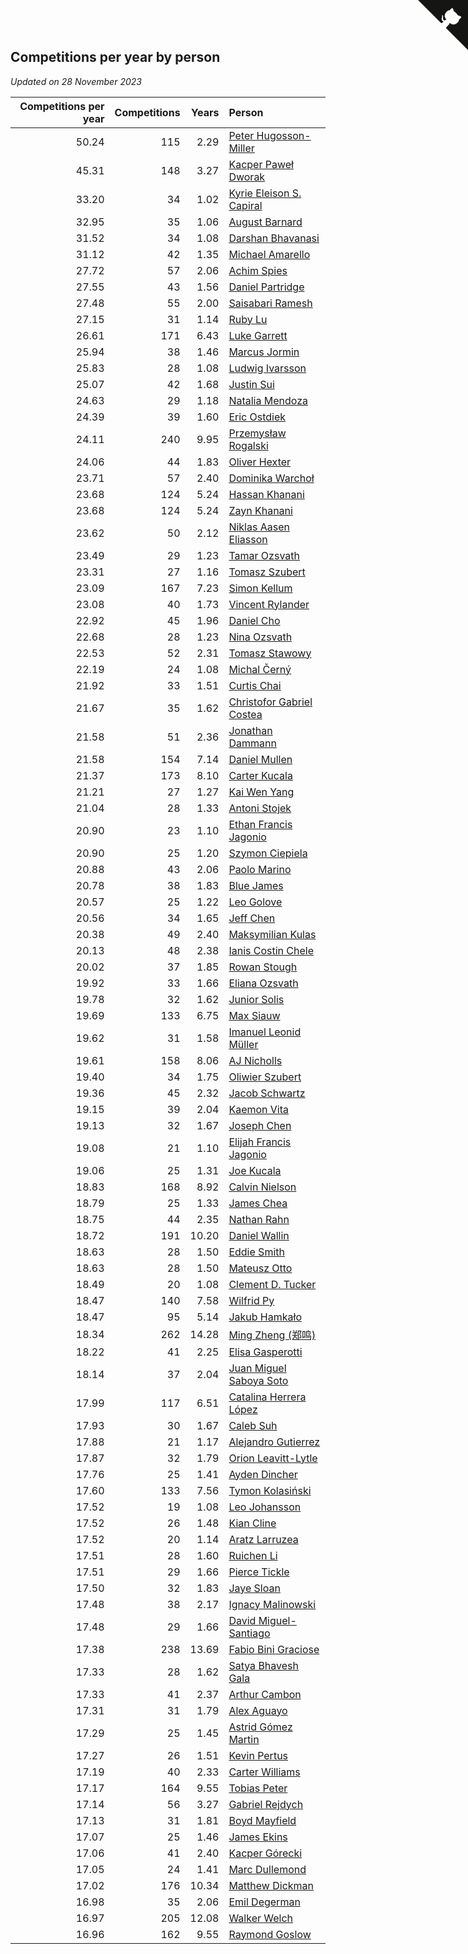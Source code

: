 ## Competitions per year by person

*Updated on 28 November 2023*

| Competitions per year | Competitions | Years | Person |
| ---: | ---: | ---: | :--- |
| 50.24 | 115 | 2.29 | [Peter Hugosson-Miller](https://www.worldcubeassociation.org/persons/2021HUGO01) |
| 45.31 | 148 | 3.27 | [Kacper Paweł Dworak](https://www.worldcubeassociation.org/persons/2020DWOR01) |
| 33.20 | 34 | 1.02 | [Kyrie Eleison S. Capiral](https://www.worldcubeassociation.org/persons/2022CAPI02) |
| 32.95 | 35 | 1.06 | [August Barnard](https://www.worldcubeassociation.org/persons/2022BARN21) |
| 31.52 | 34 | 1.08 | [Darshan Bhavanasi](https://www.worldcubeassociation.org/persons/2022BHAV01) |
| 31.12 | 42 | 1.35 | [Michael Amarello](https://www.worldcubeassociation.org/persons/2022AMAR09) |
| 27.72 | 57 | 2.06 | [Achim Spies](https://www.worldcubeassociation.org/persons/2021SPIE01) |
| 27.55 | 43 | 1.56 | [Daniel Partridge](https://www.worldcubeassociation.org/persons/2022PART02) |
| 27.48 | 55 | 2.00 | [Saisabari Ramesh](https://www.worldcubeassociation.org/persons/2021RAME01) |
| 27.15 | 31 | 1.14 | [Ruby Lu](https://www.worldcubeassociation.org/persons/2022LURU01) |
| 26.61 | 171 | 6.43 | [Luke Garrett](https://www.worldcubeassociation.org/persons/2017GARR05) |
| 25.94 | 38 | 1.46 | [Marcus Jormin](https://www.worldcubeassociation.org/persons/2022JORM01) |
| 25.83 | 28 | 1.08 | [Ludwig Ivarsson](https://www.worldcubeassociation.org/persons/2022IVAR01) |
| 25.07 | 42 | 1.68 | [Justin Sui](https://www.worldcubeassociation.org/persons/2022SUIJ01) |
| 24.63 | 29 | 1.18 | [Natalia Mendoza](https://www.worldcubeassociation.org/persons/2022MEND24) |
| 24.39 | 39 | 1.60 | [Eric Ostdiek](https://www.worldcubeassociation.org/persons/2022OSTD01) |
| 24.11 | 240 | 9.95 | [Przemysław Rogalski](https://www.worldcubeassociation.org/persons/2013ROGA02) |
| 24.06 | 44 | 1.83 | [Oliver Hexter](https://www.worldcubeassociation.org/persons/2022HEXT01) |
| 23.71 | 57 | 2.40 | [Dominika Warchoł](https://www.worldcubeassociation.org/persons/2021WARC01) |
| 23.68 | 124 | 5.24 | [Hassan Khanani](https://www.worldcubeassociation.org/persons/2018KHAN26) |
| 23.68 | 124 | 5.24 | [Zayn Khanani](https://www.worldcubeassociation.org/persons/2018KHAN28) |
| 23.62 | 50 | 2.12 | [Niklas Aasen Eliasson](https://www.worldcubeassociation.org/persons/2021ELIA01) |
| 23.49 | 29 | 1.23 | [Tamar Ozsvath](https://www.worldcubeassociation.org/persons/2022OZSV04) |
| 23.31 | 27 | 1.16 | [Tomasz Szubert](https://www.worldcubeassociation.org/persons/2022SZUB02) |
| 23.09 | 167 | 7.23 | [Simon Kellum](https://www.worldcubeassociation.org/persons/2016KELL12) |
| 23.08 | 40 | 1.73 | [Vincent Rylander](https://www.worldcubeassociation.org/persons/2022RYLA01) |
| 22.92 | 45 | 1.96 | [Daniel Cho](https://www.worldcubeassociation.org/persons/2021CHOD01) |
| 22.68 | 28 | 1.23 | [Nina Ozsvath](https://www.worldcubeassociation.org/persons/2022OZSV03) |
| 22.53 | 52 | 2.31 | [Tomasz Stawowy](https://www.worldcubeassociation.org/persons/2021STAW01) |
| 22.19 | 24 | 1.08 | [Michal Černý](https://www.worldcubeassociation.org/persons/2022CERN03) |
| 21.92 | 33 | 1.51 | [Curtis Chai](https://www.worldcubeassociation.org/persons/2022CHAI02) |
| 21.67 | 35 | 1.62 | [Christofor Gabriel Costea](https://www.worldcubeassociation.org/persons/2022COST03) |
| 21.58 | 51 | 2.36 | [Jonathan Dammann](https://www.worldcubeassociation.org/persons/2021DAMM01) |
| 21.58 | 154 | 7.14 | [Daniel Mullen](https://www.worldcubeassociation.org/persons/2016MULL04) |
| 21.37 | 173 | 8.10 | [Carter Kucala](https://www.worldcubeassociation.org/persons/2015KUCA01) |
| 21.21 | 27 | 1.27 | [Kai Wen Yang](https://www.worldcubeassociation.org/persons/2022YANG19) |
| 21.04 | 28 | 1.33 | [Antoni Stojek](https://www.worldcubeassociation.org/persons/2022STOJ03) |
| 20.90 | 23 | 1.10 | [Ethan Francis Jagonio](https://www.worldcubeassociation.org/persons/2022JAGO03) |
| 20.90 | 25 | 1.20 | [Szymon Ciepiela](https://www.worldcubeassociation.org/persons/2022CIEP01) |
| 20.88 | 43 | 2.06 | [Paolo Marino](https://www.worldcubeassociation.org/persons/2021MARI04) |
| 20.78 | 38 | 1.83 | [Blue James](https://www.worldcubeassociation.org/persons/2022JAME01) |
| 20.57 | 25 | 1.22 | [Leo Golove](https://www.worldcubeassociation.org/persons/2022GOLO02) |
| 20.56 | 34 | 1.65 | [Jeff Chen](https://www.worldcubeassociation.org/persons/2022CHEN19) |
| 20.38 | 49 | 2.40 | [Maksymilian Kulas](https://www.worldcubeassociation.org/persons/2021KULA02) |
| 20.13 | 48 | 2.38 | [Ianis Costin Chele](https://www.worldcubeassociation.org/persons/2021CHEL01) |
| 20.02 | 37 | 1.85 | [Rowan Stough](https://www.worldcubeassociation.org/persons/2022STOU01) |
| 19.92 | 33 | 1.66 | [Eliana Ozsvath](https://www.worldcubeassociation.org/persons/2022OZSV01) |
| 19.78 | 32 | 1.62 | [Junior Solis](https://www.worldcubeassociation.org/persons/2022SOLI03) |
| 19.69 | 133 | 6.75 | [Max Siauw](https://www.worldcubeassociation.org/persons/2017SIAU02) |
| 19.62 | 31 | 1.58 | [Imanuel Leonid Müller](https://www.worldcubeassociation.org/persons/2022MULL02) |
| 19.61 | 158 | 8.06 | [AJ Nicholls](https://www.worldcubeassociation.org/persons/2015NICH04) |
| 19.40 | 34 | 1.75 | [Oliwier Szubert](https://www.worldcubeassociation.org/persons/2022SZUB01) |
| 19.36 | 45 | 2.32 | [Jacob Schwartz](https://www.worldcubeassociation.org/persons/2021SCHW01) |
| 19.15 | 39 | 2.04 | [Kaemon Vita](https://www.worldcubeassociation.org/persons/2021VITA01) |
| 19.13 | 32 | 1.67 | [Joseph Chen](https://www.worldcubeassociation.org/persons/2022CHEN16) |
| 19.08 | 21 | 1.10 | [Elijah Francis Jagonio](https://www.worldcubeassociation.org/persons/2022JAGO02) |
| 19.06 | 25 | 1.31 | [Joe Kucala](https://www.worldcubeassociation.org/persons/2022KUCA01) |
| 18.83 | 168 | 8.92 | [Calvin Nielson](https://www.worldcubeassociation.org/persons/2014NIEL03) |
| 18.79 | 25 | 1.33 | [James Chea](https://www.worldcubeassociation.org/persons/2022CHEA05) |
| 18.75 | 44 | 2.35 | [Nathan Rahn](https://www.worldcubeassociation.org/persons/2021RAHN01) |
| 18.72 | 191 | 10.20 | [Daniel Wallin](https://www.worldcubeassociation.org/persons/2013WALL03) |
| 18.63 | 28 | 1.50 | [Eddie Smith](https://www.worldcubeassociation.org/persons/2022SMIT20) |
| 18.63 | 28 | 1.50 | [Mateusz Otto](https://www.worldcubeassociation.org/persons/2022OTTO01) |
| 18.49 | 20 | 1.08 | [Clement D. Tucker](https://www.worldcubeassociation.org/persons/2022TUCK09) |
| 18.47 | 140 | 7.58 | [Wilfrid Py](https://www.worldcubeassociation.org/persons/2016PYWI01) |
| 18.47 | 95 | 5.14 | [Jakub Hamkało](https://www.worldcubeassociation.org/persons/2018HAMK01) |
| 18.34 | 262 | 14.28 | [Ming Zheng (郑鸣)](https://www.worldcubeassociation.org/persons/2009ZHEN11) |
| 18.22 | 41 | 2.25 | [Elisa Gasperotti](https://www.worldcubeassociation.org/persons/2021GASP01) |
| 18.14 | 37 | 2.04 | [Juan Miguel Saboya Soto](https://www.worldcubeassociation.org/persons/2021SOTO01) |
| 17.99 | 117 | 6.51 | [Catalina Herrera López](https://www.worldcubeassociation.org/persons/2017LOPE31) |
| 17.93 | 30 | 1.67 | [Caleb Suh](https://www.worldcubeassociation.org/persons/2022SUHC01) |
| 17.88 | 21 | 1.17 | [Alejandro Gutierrez](https://www.worldcubeassociation.org/persons/2022GUTI09) |
| 17.87 | 32 | 1.79 | [Orion Leavitt-Lytle](https://www.worldcubeassociation.org/persons/2022LEAV01) |
| 17.76 | 25 | 1.41 | [Ayden Dincher](https://www.worldcubeassociation.org/persons/2022DINC01) |
| 17.60 | 133 | 7.56 | [Tymon Kolasiński](https://www.worldcubeassociation.org/persons/2016KOLA02) |
| 17.52 | 19 | 1.08 | [Leo Johansson](https://www.worldcubeassociation.org/persons/2022JOHA08) |
| 17.52 | 26 | 1.48 | [Kian Cline](https://www.worldcubeassociation.org/persons/2022CLIN01) |
| 17.52 | 20 | 1.14 | [Aratz Larruzea](https://www.worldcubeassociation.org/persons/2022LARR02) |
| 17.51 | 28 | 1.60 | [Ruichen Li](https://www.worldcubeassociation.org/persons/2022LIRU02) |
| 17.51 | 29 | 1.66 | [Pierce Tickle](https://www.worldcubeassociation.org/persons/2022TICK01) |
| 17.50 | 32 | 1.83 | [Jaye Sloan](https://www.worldcubeassociation.org/persons/2022SLOA01) |
| 17.48 | 38 | 2.17 | [Ignacy Malinowski](https://www.worldcubeassociation.org/persons/2021MALI02) |
| 17.48 | 29 | 1.66 | [David Miguel-Santiago](https://www.worldcubeassociation.org/persons/2022MIGU02) |
| 17.38 | 238 | 13.69 | [Fabio Bini Graciose](https://www.worldcubeassociation.org/persons/2010GRAC02) |
| 17.33 | 28 | 1.62 | [Satya Bhavesh Gala](https://www.worldcubeassociation.org/persons/2022GALA03) |
| 17.33 | 41 | 2.37 | [Arthur Cambon](https://www.worldcubeassociation.org/persons/2021CAMB01) |
| 17.31 | 31 | 1.79 | [Alex Aguayo](https://www.worldcubeassociation.org/persons/2022AGUA01) |
| 17.29 | 25 | 1.45 | [Astrid Gómez Martin](https://www.worldcubeassociation.org/persons/2022MART26) |
| 17.27 | 26 | 1.51 | [Kevin Pertus](https://www.worldcubeassociation.org/persons/2022PERT01) |
| 17.19 | 40 | 2.33 | [Carter Williams](https://www.worldcubeassociation.org/persons/2021WILL06) |
| 17.17 | 164 | 9.55 | [Tobias Peter](https://www.worldcubeassociation.org/persons/2014PETE03) |
| 17.14 | 56 | 3.27 | [Gabriel Rejdych](https://www.worldcubeassociation.org/persons/2020REJD01) |
| 17.13 | 31 | 1.81 | [Boyd Mayfield](https://www.worldcubeassociation.org/persons/2022MAYF01) |
| 17.07 | 25 | 1.46 | [James Ekins](https://www.worldcubeassociation.org/persons/2022EKIN01) |
| 17.06 | 41 | 2.40 | [Kacper Górecki](https://www.worldcubeassociation.org/persons/2021GORE01) |
| 17.05 | 24 | 1.41 | [Marc Dullemond](https://www.worldcubeassociation.org/persons/2022DULL01) |
| 17.02 | 176 | 10.34 | [Matthew Dickman](https://www.worldcubeassociation.org/persons/2013DICK01) |
| 16.98 | 35 | 2.06 | [Emil Degerman](https://www.worldcubeassociation.org/persons/2021DEGE01) |
| 16.97 | 205 | 12.08 | [Walker Welch](https://www.worldcubeassociation.org/persons/2011WELC01) |
| 16.96 | 162 | 9.55 | [Raymond Goslow](https://www.worldcubeassociation.org/persons/2014GOSL01) |


<a href="https://github.com/jonatanklosko/wca_statistics" class="github-corner" aria-label="View source on Github"><svg width="80" height="80" viewBox="0 0 250 250" style="fill:#151513; color:#fff; position: absolute; top: 0; border: 0; right: 0;" aria-hidden="true"><path d="M0,0 L115,115 L130,115 L142,142 L250,250 L250,0 Z"></path><path d="M128.3,109.0 C113.8,99.7 119.0,89.6 119.0,89.6 C122.0,82.7 120.5,78.6 120.5,78.6 C119.2,72.0 123.4,76.3 123.4,76.3 C127.3,80.9 125.5,87.3 125.5,87.3 C122.9,97.6 130.6,101.9 134.4,103.2" fill="currentColor" style="transform-origin: 130px 106px;" class="octo-arm"></path><path d="M115.0,115.0 C114.9,115.1 118.7,116.5 119.8,115.4 L133.7,101.6 C136.9,99.2 139.9,98.4 142.2,98.6 C133.8,88.0 127.5,74.4 143.8,58.0 C148.5,53.4 154.0,51.2 159.7,51.0 C160.3,49.4 163.2,43.6 171.4,40.1 C171.4,40.1 176.1,42.5 178.8,56.2 C183.1,58.6 187.2,61.8 190.9,65.4 C194.5,69.0 197.7,73.2 200.1,77.6 C213.8,80.2 216.3,84.9 216.3,84.9 C212.7,93.1 206.9,96.0 205.4,96.6 C205.1,102.4 203.0,107.8 198.3,112.5 C181.9,128.9 168.3,122.5 157.7,114.1 C157.9,116.9 156.7,120.9 152.7,124.9 L141.0,136.5 C139.8,137.7 141.6,141.9 141.8,141.8 Z" fill="currentColor" class="octo-body"></path></svg></a><style>.github-corner:hover .octo-arm{animation:octocat-wave 560ms ease-in-out}@keyframes octocat-wave{0%,100%{transform:rotate(0)}20%,60%{transform:rotate(-25deg)}40%,80%{transform:rotate(10deg)}}@media (max-width:500px){.github-corner:hover .octo-arm{animation:none}.github-corner .octo-arm{animation:octocat-wave 560ms ease-in-out}}</style>
